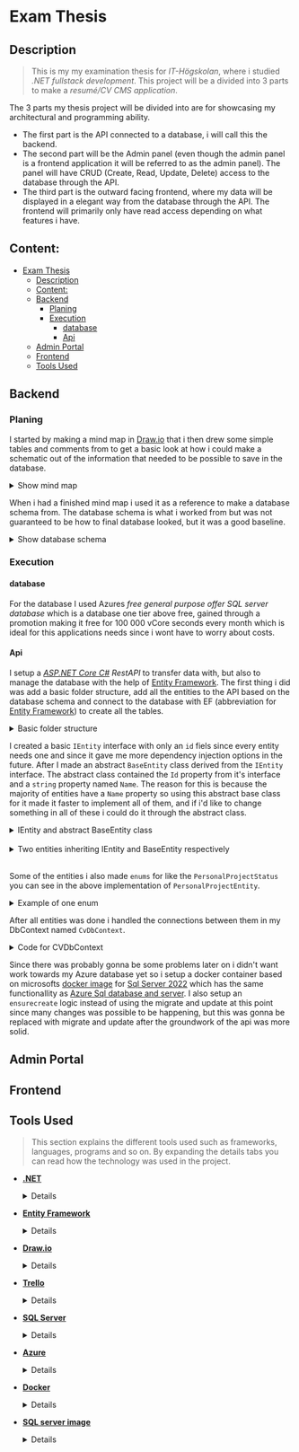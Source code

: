 [comment]: # (All links are placed at the end of this document)

# Exam Thesis
## Description

>This is my my examination thesis for *IT-Högskolan*, where i studied *.NET fullstack development*. This project will be a divided into 3 parts to make a *resumé/CV CMS application*. 

The 3 parts my thesis project will be divided into are for showcasing my architectural and programming ability.
* The first part is the API connected to a database, i will call this the backend. 
* The second part will be the Admin panel (even though the admin panel is a frontend application it will be referred to as the admin panel). The panel will have CRUD (Create, Read, Update, Delete) access to the database through the API. 
* The third part is the outward facing frontend, where my data will be displayed in a elegant way from the database through the API. The frontend will primarily only have read access depending on what features i have.

## Content:
- [Exam Thesis](#exam-thesis)
  - [Description](#description)
  - [Content:](#content)
  - [Backend](#backend)
    - [Planing](#planing)
    - [Execution](#execution)
      - [database](#database)
      - [Api](#api)
  - [Admin Portal](#admin-portal)
  - [Frontend](#frontend)
  - [Tools Used](#tools-used)
## Backend
  ### Planing

  I started by making a mind map in [Draw.io](#tools-used) that i then drew some simple tables and comments from to get a basic look at how i could make a schematic out of the information that needed to be possible to save in the database.

  <details>
  <summary>Show mind map</summary>

  ![Image of database mind map](./README_Pictures/Database/PlanningDatabaseContent.png)
  
  </details>

  When i had a finished mind map i used it as a reference to make a database schema from. The database schema is what i worked from but was not guaranteed to be how to final database looked, but it was a good baseline.

  <details>
  <summary>Show database schema</summary>
  
  ![Picture of the database schema](./README_Pictures/Database/DatabaseSchema.png)
  
  </details>

  ### Execution
  #### database 

  For the database I used Azures *free general purpose offer SQL server database* which is a database one tier above free, gained through a promotion making it free for 100 000 vCore seconds every month which is ideal for this applications needs since i wont have to worry about costs.

  #### Api

  I setup a *[ASP.NET Core C#](#tools-used) RestAPI* to transfer data with, but also to manage the database with the help of [Entity Framework](#tools-used). The first thing i did was add a basic folder structure, add all the entities to the API based on the database schema and connect to the database with EF (abbreviation for [Entity Framework](#tools-used)) to create all the tables. 

<details>
  <summary>Basic folder structure</summary>
  
   ![Picture of folderstructure](./README_Pictures/API/FirstFolderStructure.png)

</details>

I created a basic ``IEntity`` interface with only an `id` fiels since every entity needs one and since it gave me more dependency injection options in the future. After I made an abstract ``BaseEntity`` class derived from the ``IEntity`` interface. The abstract class contained the `Id` property from it's interface and a ``string`` property named `Name`. The reason for this is because the majority of entities have a `Name` property so using this abstract base class for it made it faster to implement all of them, and if i'd like to change something in all of these i could do it through the abstract class.
<details><summary>IEntity and abstract BaseEntity class</summary>
 
**IEntity:**
 ````c#
public interface IEntity
{
    public Guid Id { get; set; }
}
 ````

**BaseEntity:**
```c#
public class BaseEntity : IEntity
{
    public Guid Id { get; set; }
    public string Name { get; set; }
}
```
</details>
<br/>
<details>
<summary>Two entities inheriting IEntity and BaseEntity respectively</summary>

**IEntity**

```cs

public class AboutEntity : IEntity
{
    public Guid Id { get; set; }
  
    public required string FirstName { get; set; }
  
    public required string LastName { get; set; }
  
    public string? MiddleNames { get; set; }
 
    public DateTime BirthDate { get; set; }

    public string? Description { get; set; }
  
    public string? ImageUri { get; set; }
}

```

**BaseEntity**
```cs

public class PersonalProjectEntity : BaseEntity
{
    public required string Description { get; set; }

    public string? Documentation { get; set; }
  
    public PersonalProjectStatus Status { get; set; }
    
    public ICollection<PersonalProjectUriEntity>? ProjectUri { get; set; }
  
    public ICollection<SkillEntity>? AsociatedSkills { get; set; }
}

```
</details>

</br>

Some of the entities i also made `enums` for like the ``PersonalProjectStatus`` you can see in the above implementation of ``PersonalProjectEntity``.

<details>
<summary>Example of one enum</summary>

```cs
public enum PersonalProjectStatus
{
    Finished,
    InProduction,
    OnHold,
    Abandoned,
}
```
</details>

After all entities was done i handled the connections between them in my DbContext named ``CvDbContext``.
<details>
<summary>
Code for CVDbContext 
</summary>

>The code at this stage. The connection string is configured in Appsettings and Program.cs

```cs

public class CvDbContext : DbContext
{
    public DbSet<AboutEntity> Abouts { get; set; }
    public DbSet<AdminEntity> Admins  { get; set; }
    public DbSet<CategoryEntity> Categories  { get; set; }
    public DbSet<CertificationEntity> Certifications  { get; set; }
    public DbSet<ConnectedCompanyEntity> ConnectedCompanies  { get; set; }
    public DbSet<EducationEntity> Educations  { get; set; }
    public DbSet<LanguageEntity> Languages  { get; set; }
    public DbSet<InterestEntity> Interests  { get; set; }
    public DbSet<PersonalProjectEntity> PersonalProjects  { get; set; }
    public DbSet<PersonalProjectUriEntity> PersonalProjectsUris  { get; set; }
    public DbSet<SkillEntity> Skills  { get; set; }
    public DbSet<WorkExperienceEntity> WorkExperiences  { get; set; }

    public CvDbContext(DbContextOptions<CvDbContext> options)
        : base(options)
    {
    }

    protected override void OnModelCreating(ModelBuilder modelBuilder)
    {
        Connections(modelBuilder);
    }

    /// <summary>
    /// Manages connections between entities
    /// <example>A many to many relation can be configured here since that is a "connection" for example</example>
    /// </summary>
    /// <param name="modelBuilder">The model builder is passed in when called from <c>OnModelCreating</c> override method</param>
    private void Connections (ModelBuilder modelBuilder)
    {
        //Skill related connections
        modelBuilder.Entity<SkillEntity>()
            .HasMany(s => s.PersonalProjects)
            .WithMany(p => p.AsociatedSkills)
            .UsingEntity("ProjectSkill");
        
        modelBuilder.Entity<SkillEntity>()
            .HasMany(s => s.WorkPlaces)
            .WithMany(w => w.AsociatedSkills)
            .UsingEntity("WorkSkill");
        
        modelBuilder.Entity<SkillEntity>()
            .HasMany(s => s.Categories)
            .WithMany(c => c.AsociatedSkills)
            .UsingEntity("SkillCategory");
        
        modelBuilder.Entity<SkillEntity>()
            .HasMany(s => s.Educations)
            .WithMany(e => e.AsociatedSkills)
            .UsingEntity("EducationalSkill");
        
        
        
        //Work connections
        //TODO: Not sure if this connections will work, test before production
        modelBuilder.Entity<ConnectedCompanyEntity>()
            .HasOne(c => c.Work)
            .WithMany()
            .IsRequired();
        
        //Certification connections
        modelBuilder.Entity<CertificationEntity>()
            .HasMany(c => c.WorkExperiences)
            .WithMany(w => w.Certifications)
            .UsingEntity("WorkCertification");
        
        modelBuilder.Entity<SkillEntity>()
            .HasMany(s => s.Certifications)
            .WithMany(c => c.AsociatedSkills)
            .UsingEntity("SkillCertification");

        modelBuilder.Entity<CertificationEntity>()
            .HasMany(c => c.Educations)
            .WithMany(e => e.Certifications)
            .UsingEntity("EducationCertification");
    }
}
```

</details>

Since there was probably gonna be some problems later on i didn't want work towards my Azure database yet so i setup a docker container based on microsofts [docker image](#tools-used) for [Sql Server 2022](#tools-used) which has the same functionallity as [Azure Sql database and server](#tools-used). I also setup an ``ensurecreate`` logic instead of using the migrate and update at this point since many changes was possible to be happening, but this was gonna be replaced with migrate and update after the groundwork of the api was more solid.

## Admin Portal
## Frontend
## Tools Used

>This section explains the different tools used such as frameworks, languages, programs and so on. By expanding the details tabs you can read how the technology was used in the project.

- **[.NET][.NET]** <details>Asp.net core with C# is the framework and programming language I'm using for configuring my database (with the help of [Entity Frameork][EF]) and to create the backend API to transfer data </details>
- **[Entity Framework][EF]**<details>Entity Framework is a framework that let's the user configure their database through .NET code, in this case C# code. In this project the database tables and data is also managed and created code first with Entity framework.</details>
- **[Draw.io][Draw.io]** <details>Draw.io is a free and open source flowchart/diagram editing website and program that I used for mapping and planning different processes such as database logic and general brainstorming. What makes it so good other then being free is the fact it let's users save flowcharts directly to their online repositories if they want to (and many other cloud services or locally). It's also possible to export the charts you make in many different format such as PNG, PDF, HTML and so on which makes it very flexible.</details>
- **[Trello][trello]**
  <details>Trello is a Kanban board I use for planing my project and next steps, I have decided to divide it into 4 sections, "Backlog","In Progress", "Testing" and "Done". Backlog is what is to be done, "In progress" is processes started, "Testing" is where i think something is done but further testing is needed and "Done" is where cards that are done will be placed. Bugs and problems can still occur in the "done" section but they should at least have been thoroughly tested first. Below is a early picture of my trello board. 
  
  ![Picture of trello board divided into 4 sections in the following order from left to right: "Backlog","In Progress", "Testing" and "Done"](./README_Pictures/TrelloLayout.png)</details>
- **[SQL Server][SQLServer]**<details>SQL Server is a SQL server provided by microsoft.</details>
- **[Azure]**<details>Azure is a cloud provider whom i have my [SQL server][SQLServer] at and some other services in this project</details>
- **[Docker]**<details>Docker works like a lightweigh and portable virtual machine but for application instances.</details>
- **[SQL server image][SQLImage]**<details>The sql server let's you create a container of the SQL server. I used this for testing my database so that no breaknig changes would affect my Azure database since it's easy to kill and create a new container from scrtatch if needed.</details>

  [comment]: # (This section is for storing links for easy reuse)

  [draw.io]: https://www.google.com/url?sa=t&source=web&rct=j&opi=89978449&url=https://app.diagrams.net/&ved=2ahUKEwiZ7d7R0tqFAxVGIxAIHW1KBqwQFnoECAcQAQ&usg=AOvVaw28S23h4_WI8toant9FYDpi

  [trello]: https://trello.com

  [.NET]:https://dotnet.microsoft.com/en-us/apps/aspnet

  [EF]: https://learn.microsoft.com/en-us/aspnet/entity-framework

  [Azure]: https://azure.microsoft.com/sv-se/

  [SQLServer]: https://learn.microsoft.com/en-us/sql/sql-server/what-is-sql-server?view=sql-server-ver16

  [Docker]: https://www.docker.com/

  [SqlImage]: https://hub.docker.com/_/microsoft-mssql-server/
